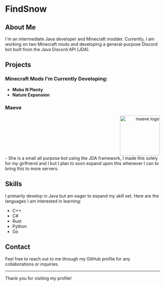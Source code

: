 # FindSnow

## About Me

I'm an intermediate Java developer and Minecraft modder. Currently, I am working on two Minecraft mods and developing a general-purpose Discord bot built from the Java Discord API (JDA).

## Projects

### Minecraft Mods I'm Currently Developing:
- **Mobs N Plenty**
- **Nature Expansion**

### Maeve
 <div style="text-align: right;">
    <img src="https://github.com/user-attachments/assets/0f3f1139-dc94-411f-9a38-06a21fe40cb2" width="130" alt="maeve logo">
</div>
- She is a small all purpose bot using the JDA framework, I made this solely for my girlfriend and I but I plan to soon expand upon this whenever I can to bring this to more servers.

## Skills

I primarily develop in Java but am eager to expand my skill set. Here are the languages I am interested in learning:
- C++
- C#
- Rust
- Python
- Go


## Contact

Feel free to reach out to me through my GitHub profile for any collaborations or inquiries.

---

Thank you for visiting my profile!
